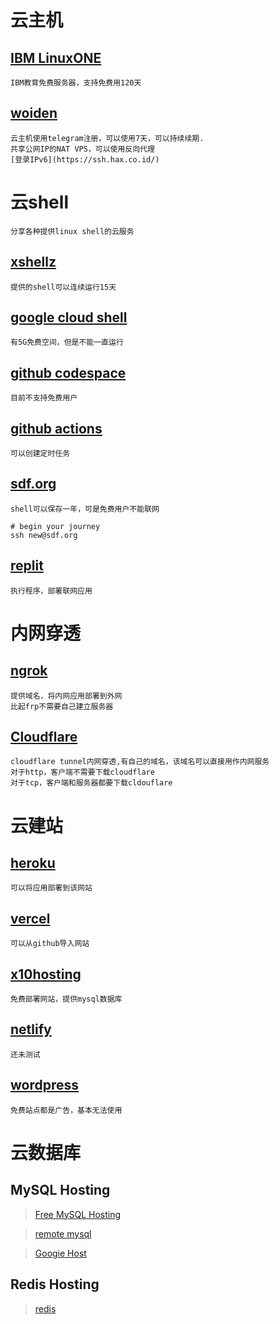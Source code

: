 # 云主机

## [IBM LinuxONE](https://linuxone.cloud.marist.edu)

	IBM教育免费服务器，支持免费用120天

## [woiden](https://woiden.id/)

	云主机使用telegram注册，可以使用7天，可以持续续期.
	共享公网IP的NAT VPS，可以使用反向代理
	[登录IPv6](https://ssh.hax.co.id/)

# 云shell
	分享各种提供linux shell的云服务

## [xshellz](https://www.xshellz.com)

	提供的shell可以连续运行15天

## [google cloud shell](https://cloud.google.com/shell)

	有5G免费空间，但是不能一直运行

## [github codespace](https://github.com/features/codespaces)

	目前不支持免费用户

## [github actions](github_action.md)

	可以创建定时任务

## [sdf.org](http://sdf.org/)

	shell可以保存一年，可是免费用户不能联网
```shell
# begin your journey
ssh new@sdf.org
```

## [replit](https://replit.com/)

	执行程序，部署联网应用


# 内网穿透
## [ngrok](https://ngrok.com/)

	提供域名，将内网应用部署到外网
	比起frp不需要自己建立服务器

## [Cloudflare](https://www.cloudflare.com/)

	cloudflare tunnel内网穿透,有自己的域名，该域名可以直接用作内网服务
	对于http，客户端不需要下载cloudflare
	对于tcp，客户端和服务器都要下载cldouflare

# 云建站

## [heroku](https://heroku.com)

	可以将应用部署到该网站

## [vercel](https://vercel.com)

	可以从github导入网站

## [x10hosting](https://x10hosting.com)

	免费部署网站，提供mysql数据库

## [netlify](https://www.netlify.com)

	还未测试

## [wordpress](https://wordpress.com)

	免费站点都是广告，基本无法使用

# 云数据库

## MySQL Hosting
> [Free MySQL Hosting](https://www.freemysqlhosting.net)

> [remote mysql](https://remotemysql.com/)

> [Googie Host](https://googiehost.com/free-mysql-hosting.html)

## Redis Hosting

> [redis](https://redis.com/)

